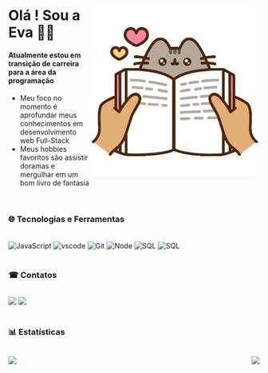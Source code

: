 <div>
<img src = "gifcat.gif" width = "340" align = "right">
 
#  Olá ! Sou a Eva 🙋‍♀️  
#### Atualmente estou em transição de carreira para a área da programação

- Meu foco no momento é aprofundar meus conhecimentos em desenvolvimento web Full-Stack 
- Meus hobbies favoritos são assistir doramas e mergulhar em um bom livro de fantasia

</div>
<br>

### 🌐 Tecnologias e Ferramentas
<br>
<div>
<img align="center" src = "https://cdn.jsdelivr.net/gh/devicons/devicon/icons/javascript/javascript-original.svg" 
title="JavaScript" alt="JavaScript" width="50" height="50"/>
<img align="center" src="https://cdn.jsdelivr.net/gh/devicons/devicon/icons/vscode/vscode-original.svg" 
title="vscode" alt="vscode" width="50" height="50"/>
<img align="center"src= "https://cdn.jsdelivr.net/gh/devicons/devicon/icons/git/git-plain-wordmark.svg"
title="Git" alt="Git" width="50" height="50"/>
<img align="center"src="https://cdn.jsdelivr.net/gh/devicons/devicon/icons/nodejs/nodejs-plain-wordmark.svg"
title="Node" alt="Node" width="50" height="50"/>
<img align="center" src="https://cdn.jsdelivr.net/gh/devicons/devicon/icons/postgresql/postgresql-plain-wordmark.svg" 
title="SQL" alt="SQL" width="50" height="50"/>
 <img align="center" src="https://cdn.jsdelivr.net/gh/devicons/devicon@latest/icons/csharp/csharp-original.svg"
 title="C#" alt="SQL" width="50" height="50"/>  
 </div>
 <br>

### ☎ Contatos
<br>
<div> 
<a href = "mailto:contato@alziralves1996@gmail.com"><img loading="lazy" src="https://img.shields.io/badge/Gmail-D14836?style=for-the-badge&logo=gmail&logoColor=white" target="_blank"></a>
<a href="https://www.linkedin.com/in/alzira-eva-cavalcanti-alves-a62b97135/" target="_blank"><img loading="lazy" src="https://img.shields.io/badge/-LinkedIn-%230077B5?style=for-the-badge&logo=linkedin&logoColor=white" target="_blank"></a>   
</div>
<br>
 
### 📊 Estatísticas  
<br>
<a href="https://github.com/AlziraEva">
  <img height=180 align="left" src="https://github-readme-stats.vercel.app/api?username=AlziraEva&show_icons=true&theme=radical" />
</a>
<a href="https://github.com/AlziraEva">
  <img height=160 align="right" src="https://github-readme-stats.vercel.app/api/top-langs?username=AlziraEva&layout=compact&langs_count=8&card_width=320&theme=radical" />
</a>
